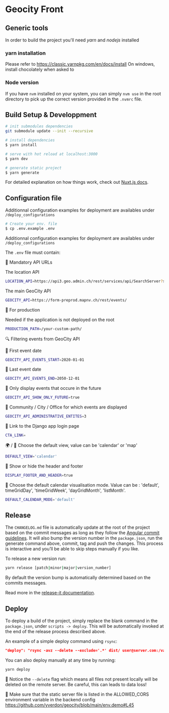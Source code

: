 # Geocity Front

## Generic tools

In order to build the project you'll need _yarn_ and _nodejs_ installed

### yarn installation

Please refer to https://classic.yarnpkg.com/en/docs/install
On windows, install chocolately when asked to

### Node version

If you have `nvm` installed on your system, you can simply `nvm use` in the root directory to pick up the correct version provided in the `.nvmrc` file.

## Build Setup & Developpment

```bash
# init submodules dependencies
git submodule update --init --recursive
```

```bash
# install dependencies
$ yarn install

# serve with hot reload at localhost:3000
$ yarn dev

# generate static project
$ yarn generate
```

For detailed explanation on how things work, check out [Nuxt.js docs](https://nuxtjs.org).

## Configuration file

Additionnal configuration examples for deployment are availables under `/deploy_configurations`

```bash
# Create your env. file
$ cp .env.example .env
```

Additionnal configuration examples for deployment are availables under ```/deploy_configurations```

The `.env` file must contain:

🚨 Mandatory API URLs

The location API

```bash
LOCATION_API=https://api3.geo.admin.ch/rest/services/api/SearchServer?searchText=yverdon-les-bains&type=locations
```

The main GeoCity API

```bash
GEOCITY_API=https://form-preprod.mapnv.ch/rest/events/
```

🚀 For production

Needed if the application is not deployed on the root

```bash
PRODUCTION_PATH=/your-custom-path/
```

🔍 Filtering events from GeoCity API

:date: First event date

```bash
GEOCITY_API_EVENTS_START=2020-01-01
```

:date: Last event date

```bash
GEOCITY_API_EVENTS_END=2050-12-01
```

:date: Only display events that occure in the future

```bash
GEOCITY_API_SHOW_ONLY_FUTURE=true
```

:office: Community / City / Office for which events are displayed

```bash
GEOCITY_API_ADMINISTRATIVE_ENTITES=3
```

🔗 Link to the Django app login page

```bash
CTA_LINK=
```

:earth_africa: / :calendar: Choose the default view, value can be 'calendar' or 'map'
```bash
DEFAULT_VIEW='calendar'
```

:eyes: Show or hide the header and footer
```bash
DISPLAY_FOOTER_AND_HEADER=true
```

:calendar: Choose the default calendar visualisation mode.
Value can be : 'default', timeGridDay', 'timeGridWeek', 'dayGridMonth', 'listMonth'.
```bash
DEFAULT_CALENDAR_MODE='default'
```

## Release

The `CHANGELOG.md` file is automatically update at the root of the project based on the commit messages as long as they follow the [Angular commit guidelines](https://github.com/angular/angular.js/blob/master/DEVELOPERS.md#-git-commit-guidelines). It will also bump the version number in the `package.json`, run the generate command above, commit, tag and push the changes. This process is interactive and you’ll be able to skip steps manually if you like.

To release a new version run:

```bash
yarn release [patch|minor|major|version_number]
```

By default the version bump is automatically determined based on the commits messages.

Read more in the [release-it documentation](https://github.com/webpro/release-it).

## Deploy

To deploy a build of the project, simply replace the blank command in the `package.json`, under `scripts -> deploy`. This will be automatically invoked at the end of the release process described above.

An example of a simple deploy command using `rsync`:

```json
"deploy": "rsync -avz --delete --exclude='.*' dist/ user@server.com:/var/www/html/my-project"
```

You can also deploy manually at any time by running:

```bash
yarn deploy
```

🚨 Notice the `--delete` flag which means all files not present locally will be deleted on the remote server. Be careful, this can leads to data loss!

🚨 Make sure that the static server file is listed in the ALLOWED_CORS environment variable in the backend config https://github.com/yverdon/geocity/blob/main/env.demo#L45
